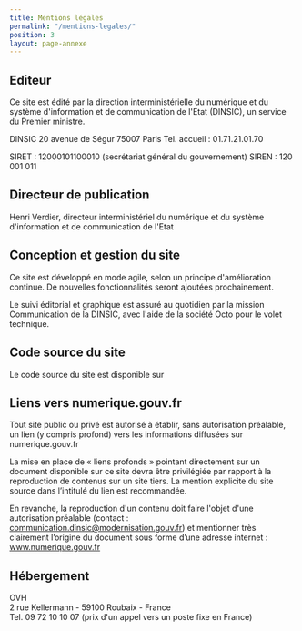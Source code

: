 ```yaml
---
title: Mentions légales
permalink: "/mentions-legales/"
position: 3
layout: page-annexe
---
```


## Editeur ##
Ce site est édité par la direction interministérielle du numérique et du système d'information et de communication de l'Etat (DINSIC), un service du Premier ministre.

DINSIC
20 avenue de Ségur
75007 Paris
Tel. accueil : 01.71.21.01.70

SIRET : 12000101100010 (secrétariat général du gouvernement)
SIREN : 120 001 011


## Directeur de publication ##
Henri Verdier, directeur interministériel du numérique et du système d'information et de communication de l'Etat


## Conception et gestion du site ##
Ce site est développé en mode agile, selon un principe d'amélioration continue. De nouvelles fonctionnalités seront ajoutées prochainement.

Le suivi éditorial et graphique est assuré au quotidien par la mission Communication de la DINSIC, avec l'aide de la société Octo pour le volet technique.


## Code source du site ##
Le code source du site est disponible sur 


## Liens vers numerique.gouv.fr ##
Tout site public ou privé est autorisé à établir, sans autorisation préalable, un lien (y compris profond) vers les informations diffusées sur numerique.gouv.fr

La mise en place de « liens profonds » pointant directement sur un document disponible sur ce site devra être privilégiée par rapport à la reproduction de contenus sur un site tiers. La mention explicite du site source dans l’intitulé du lien est recommandée.

En revanche, la reproduction d'un contenu doit faire l'objet d'une autorisation préalable (contact : [communication.dinsic@modernisation.gouv.fr](mailto:communication.dinsic@modernisation.gouv.fr)) et mentionner très clairement l’origine du document sous forme d’une adresse internet : www.numerique.gouv.fr

## Hébergement ##
OVH<br>
2 rue Kellermann - 59100 Roubaix - France<br>
Tel. 09 72 10 10 07 (prix d'un appel vers un poste fixe en France)
